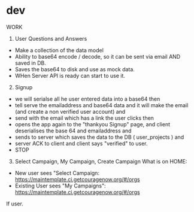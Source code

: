 # dev

WORK


1. User Questions and Answers
- Make a collection of the data model
- Ability to base64 encode / decode, so it can be sent via email AND saved in DB.
- Saves the base64 to disk and use as mock data.
- WHen Server API is ready can start to use it.

2. Signup
- we will serialse all he user entered data into a base64 then
- tell serve the emailaddress and base64 data and it will make the email (and create a non verified user account) and
- send with the email which has a link the user clicks then
- opens the app again to the "thankyou Signup" page, and client deserialises the base 64 and emailaddress and
- sends to server which saves the data to the DB ( user_projects ) and
- server ACK to client and client says "verified" to user.
- STOP

3. Select Campaign, My Campaign, Create Campaign
What is on HOME:
- New user sees "Select Campaign: https://maintemplate.ci.getcouragenow.org/#/orgs
- Existing User sees "My Campaigns": https://maintemplate.ci.getcouragenow.org/#/orgs

If user. 